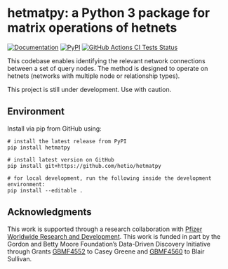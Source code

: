 # hetmatpy: a Python 3 package for matrix operations of hetnets

[![Documentation](https://img.shields.io/badge/-Documentation-purple?logo=read-the-docs&style=for-the-badge)](https://hetio.github.io/hetmatpy/)
[![PyPI](https://img.shields.io/pypi/v/hetmatpy.svg?logo=PyPI&style=for-the-badge)](https://pypi.org/project/hetmatpy/)
[![GitHub Actions CI Tests Status](https://img.shields.io/github/workflow/status/hetio/hetmatpy/Tests?label=actions&logo=github&style=for-the-badge)](https://github.com/hetio/hetmatpy/actions)
<!--
[![Code style: black](https://img.shields.io/badge/code%20style-black-000000.svg?style=for-the-badge&logo=Python)](https://github.com/psf/black)
-->

This codebase enables identifying the relevant network connections between a set of query nodes.
The method is designed to operate on hetnets (networks with multiple node or relationship types).

This project is still under development.
Use with caution.

## Environment

Install via pip from GitHub using:

```shell
# install the latest release from PyPI
pip install hetmatpy

# install latest version on GitHub
pip install git+https://github.com/hetio/hetmatpy

# for local development, run the following inside the development environment:
pip install --editable .
```


## Acknowledgments

This work is supported through a research collaboration with [Pfizer Worldwide Research and Development](https://www.pfizer.com/partners/research-and-development).
This work is funded in part by the Gordon and Betty Moore Foundation’s Data-Driven Discovery Initiative through Grants [GBMF4552](https://www.moore.org/grant-detail?grantId=GBMF4552) to Casey Greene and [GBMF4560](https://www.moore.org/grant-detail?grantId=GBMF4560) to Blair Sullivan.

